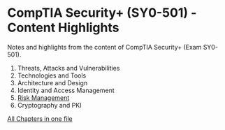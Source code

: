 # CompTIA Security+ (SY0-501) - Content Highlights
Notes and highlights from the content of CompTIA Security+ (Exam SY0-501).

1. Threats, Attacks and Vulnerabilities
2. Technologies and Tools
3. Architecture and Design
4. Identity and Access Management
5. [Risk Management](https://github.com/Samsar4/SecurityPlus-ExamNotes/blob/master/1-Risk-Management.md)
6. Cryptography and PKI

[All Chapters in one file](https://github.com/Samsar4/SecurityPlus-ExamNotes/blob/master/All-Chapters.md)
